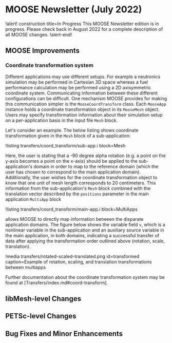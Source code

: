 # MOOSE Newsletter (July 2022)

!alert! construction title=In Progress
This MOOSE Newsletter edition is in progress. Please check back in August 2022
for a complete description of all MOOSE changes.
!alert-end!

## MOOSE Improvements

### Coordinate transformation system

Different applications may use different setups. For example a neutronics
simulation may be performed in Cartesian 3D space whereas a fuel performance
calculation may be performed using a 2D axisymmetric coordinate
system. Communicating information between these different configurations can be
difficult. One mechanism MOOSE provides for making this communication simpler is
the `MooseCoordTransform` class. Each `MooseApp` instance holds a coordinate
transformation object in its `MooseMesh` object. Users may specify
transformation information about their simulation setup on a per-application
basis in the input file `Mesh` block.

Let's consider an example. The below listing shows coordinate transformation
given in the `Mesh` block of a sub-application:

!listing transfers/coord_transform/sub-app.i block=Mesh

Here, the user is stating that a -90 degree alpha rotation (e.g. a point on the
y-axis becomes a point on the x-axis) should be applied to
the sub-application's domain in order to map to the reference domain (which the user has
chosen to correspond to the main application domain). Additionally, the user
wishes for the coordinate transformation object to know that one unit of mesh
length corresponds to 20 centimeters. This information from the sub-application's `Mesh` block
combined with the translation vector described by the `positions` parameter in
the main application `MultiApp` block

!listing transfers/coord_transform/main-app.i block=MultiApps

allows MOOSE to directly map information between the disparate application
domains. The figure below shows the variable field `v`, which is a nonlinear
variable in the sub-application and an auxiliary source variable in the main
application, in both domains, indicating a successful transfer of data after
applying the transformation order outlined above (rotation, scale, translation).

!media transfers/rotated-scaled-translated.png id=transformed caption=Example of rotation, scaling, and translation transformations between multiapps

Further documentation about the coordinate transformation system may be found at
[Transfers/index.md#coord-transform].

## libMesh-level Changes

## PETSc-level Changes

## Bug Fixes and Minor Enhancements
